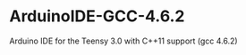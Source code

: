 ArduinoIDE-GCC-4.6.2
====================

Arduino IDE for the Teensy 3.0 with C++11 support (gcc 4.6.2)
